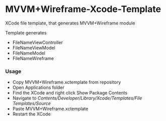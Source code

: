 # MVVM+Wireframe-Xcode-Template
XCode file template, that generates MVVM+Wireframe module

Template generates

* FileNameViewController
* FileNameViewModel
* FileNameModel
* FileNameWireframe

### Usage

* Copy MVVM+Wireframe.xctemplate from repository
* Open Applications folder
* Find the XCode and right click Show Package Contents
* Navigate to *Contents/Developer/Library/Xcode/Templates/File Templates/Source*
* Paste MVVM+Wireframe.xctemplate 
* Restart the XCode
